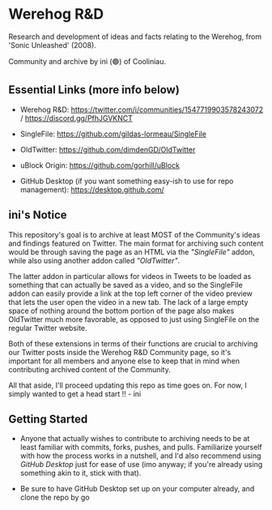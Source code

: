 # Werehog R&D
Research and development of ideas and facts relating to the Werehog, from 'Sonic Unleashed' (2008).

Community and archive by ini (🟣) of Cooliniau.

## **Essential Links (more info below)**

- Werehog R&D: https://twitter.com/i/communities/1547719903578243072 / https://discord.gg/PfhJGVKNCT

- SingleFile: https://github.com/gildas-lormeau/SingleFile

- OldTwitter: https://github.com/dimdenGD/OldTwitter

- uBlock Origin: https://github.com/gorhill/uBlock

- GitHub Desktop (if you want something easy-ish to use for repo management): https://desktop.github.com/

## **ini's Notice**

This repository's goal is to archive at least MOST of the Community's ideas and findings featured on Twitter. 
The main format for archiving such content would be through saving the page as an HTML via the *"SingleFile"* addon, while also using another addon called *"OldTwitter"*.

The latter addon in particular allows for videos in Tweets to be loaded as something that can actually be saved as a video, and so the SingleFile addon can easily provide a link at the top left corner of the video preview that lets the user open the video in a new tab. The lack of a large empty space of nothing around the bottom portion of the page also makes OldTwitter much more favorable, as opposed to just using SingleFile on the regular Twitter website.

Both of these extensions in terms of their functions are crucial to archiving our Twitter posts inside the Werehog R&D Community page, so it's important for all members and anyone else to keep that in mind when contributing archived content of the Community.

All that aside, I'll proceed updating this repo as time goes on. For now, I simply wanted to get a head start !! - ini

##  **Getting Started**

- Anyone that actually wishes to contribute to archiving needs to be at least familiar with commits, forks, pushes, and pulls. Familiarize yourself with how the process works in a nutshell, and I'd also recommend using *GitHub Desktop* just for ease of use (imo anyway; if you're already using something akin to it, stick with that).

- Be sure to have GitHub Desktop set up on your computer already, and clone the repo by go
